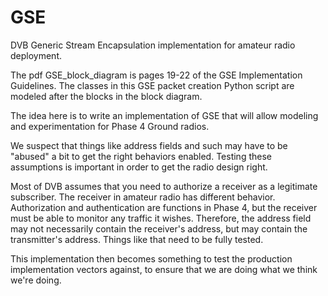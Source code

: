 # GSE
DVB Generic Stream Encapsulation implementation for amateur radio deployment. 

The pdf GSE_block_diagram is pages 19-22 of the GSE Implementation Guidelines. The classes in this GSE packet creation Python script are modeled after the blocks in the block diagram. 

The idea here is to write an implementation of GSE that will allow modeling and experimentation for Phase 4 Ground radios. 

We suspect that things like address fields and such may have to be "abused" a bit to get the right behaviors enabled. Testing these assumptions is important in order to get the radio design right.

Most of DVB assumes that you need to authorize a receiver as a legitimate subscriber. The receiver in amateur radio has different behavior. Authorization and authentication are functions in Phase 4, but the receiver must be able to monitor any traffic it wishes. Therefore, the address field may not necessarily contain the receiver's address, but may contain the transmitter's address. Things like that need to be fully tested. 

This implementation then becomes something to test the production implementation vectors against, to ensure that we are doing what we think we're doing. 
